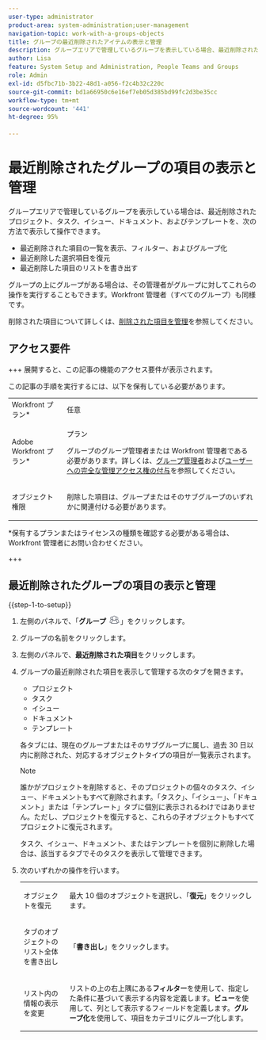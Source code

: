 ```yaml
---
user-type: administrator
product-area: system-administration;user-management
navigation-topic: work-with-a-groups-objects
title: グループの最近削除されたアイテムの表示と管理
description: グループエリアで管理しているグループを表示している場合、最近削除された作業アイテム、ドキュメント、テンプレートを表示、フィルター、復元、および書き出すことができます。
author: Lisa
feature: System Setup and Administration, People Teams and Groups
role: Admin
exl-id: d5fbc71b-3b22-48d1-a056-f2c4b32c220c
source-git-commit: bd1a66950c6e16ef7eb05d385bd99fc2d3be35cc
workflow-type: tm+mt
source-wordcount: '441'
ht-degree: 95%

---
```


# 最近削除されたグループの項目の表示と管理

グループエリアで管理しているグループを表示している場合は、最近削除されたプロジェクト、タスク、イシュー、ドキュメント、およびテンプレートを、次の方法で表示して操作できます。

* 最近削除された項目の一覧を表示、フィルター、およびグループ化
* 最近削除した選択項目を復元
* 最近削除した項目のリストを書き出す

グループの上にグループがある場合は、その管理者がグループに対してこれらの操作を実行することもできます。Workfront 管理者（すべてのグループ）も同様です。

削除された項目について詳しくは、[削除された項目を管理](../../../administration-and-setup/manage-workfront/manage-deleted-items/manage-deleted-items.md)を参照してください。

## アクセス要件

+++ 展開すると、この記事の機能のアクセス要件が表示されます。

この記事の手順を実行するには、以下を保有している必要があります。

<table style="table-layout:auto"> 
 <col> 
 </col> 
 <col> 
 </col> 
 <tbody> 
  <tr> 
   <td role="rowheader">Workfront プラン*</td> 
   <td>任意</td> 
  </tr> 
  <tr> 
   <td role="rowheader">Adobe Workfront プラン*</td> 
   <td> <p>プラン </p> <p>グループのグループ管理者または Workfront 管理者である必要があります。詳しくは、<a href="../../../administration-and-setup/manage-groups/group-roles/group-administrators.md" class="MCXref xref">グループ管理者</a>および<a href="../../../administration-and-setup/add-users/configure-and-grant-access/grant-a-user-full-administrative-access.md" class="MCXref xref">ユーザーへの完全な管理アクセス権の付与</a>を参照してください。</p> </td> 
  </tr> 
  <tr> 
   <td role="rowheader">オブジェクト権限</td> 
   <td> <p>削除した項目は、グループまたはそのサブグループのいずれかに関連付ける必要があります。 </p> </td> 
  </tr> 
 </tbody> 
</table>

&#42;保有するプランまたはライセンスの種類を確認する必要がある場合は、Workfront 管理者にお問い合わせください。

+++

## 最近削除されたグループの項目の表示と管理

{{step-1-to-setup}}

1. 左側のパネルで、「**グループ** ![](assets/groups-icon.png)」をクリックします。

1. グループの名前をクリックします。
1. 左側のパネルで、**最近削除された項目**&#x200B;をクリックします。
1. グループの最近削除された項目を表示して管理する次のタブを開きます。

   * プロジェクト
   * タスク
   * イシュー
   * ドキュメント
   * テンプレート

   各タブには、現在のグループまたはそのサブグループに属し、過去 30 日以内に削除された、対応するオブジェクトタイプの項目が一覧表示されます。

   >[!NOTE]
   >
   >誰かがプロジェクトを削除すると、そのプロジェクトの個々のタスク、イシュー、ドキュメントもすべて削除されます。「タスク」、「イシュー」、「ドキュメント」または「テンプレート」タブに個別に表示されるわけではありません。ただし、プロジェクトを復元すると、これらの子オブジェクトもすべてプロジェクトに復元されます。
   >
   >
   >タスク、イシュー、ドキュメント、またはテンプレートを個別に削除した場合は、該当するタブでそのタスクを表示して管理できます。

1. 次のいずれかの操作を行います。

   <table style="table-layout:auto"> 
    <col> 
    <col> 
    <tbody> 
     <tr> 
      <td role="rowheader"> <p>オブジェクトを復元</p> </td> 
      <td> <p>最大 10 個のオブジェクトを選択し、「<strong>復元</strong>」をクリックします。</p> </td> 
     </tr> 
     <tr> 
      <td role="rowheader"> <p>タブのオブジェクトのリスト全体を書き出し</p> </td> 
      <td> <p>「<strong>書き出し</strong>」をクリックします。</p> </td> 
     </tr> 
     <tr data-mc-conditions=""> 
      <td role="rowheader"> <p>リスト内の情報の表示を変更</p> </td> 
      <td> <p>リストの上の右上隅にある<strong>フィルター</strong>を使用して、指定した条件に基づいて表示する内容を定義します。<strong>ビュー</strong>を使用して、列として表示するフィールドを定義します。<strong>グループ化</strong>を使用して、項目をカテゴリにグループ化します。</p> </td> 
     </tr> 
    </tbody> 
   </table>
